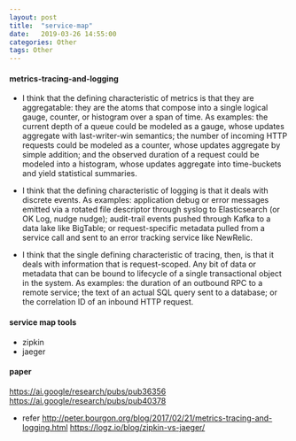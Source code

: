 ```yaml
---
layout: post
title:  "service-map"
date:   2019-03-26 14:55:00
categories: Other
tags: Other
---
```

#### metrics-tracing-and-logging
* I think that the defining characteristic of metrics is that they are aggregatable: they are the atoms that compose into a single logical gauge, counter, or histogram over a span of time. As examples: the current depth of a queue could be modeled as a gauge, whose updates aggregate with last-writer-win semantics; the number of incoming HTTP requests could be modeled as a counter, whose updates aggregate by simple addition; and the observed duration of a request could be modeled into a histogram, whose updates aggregate into time-buckets and yield statistical summaries.

* I think that the defining characteristic of logging is that it deals with discrete events. As examples: application debug or error messages emitted via a rotated file descriptor through syslog to Elasticsearch (or OK Log, nudge nudge); audit-trail events pushed through Kafka to a data lake like BigTable; or request-specific metadata pulled from a service call and sent to an error tracking service like NewRelic.

* I think that the single defining characteristic of tracing, then, is that it deals with information that is request-scoped. Any bit of data or metadata that can be bound to lifecycle of a single transactional object in the system. As examples: the duration of an outbound RPC to a remote service; the text of an actual SQL query sent to a database; or the correlation ID of an inbound HTTP request.
 
#### service map tools
* zipkin
* jaeger

#### paper
https://ai.google/research/pubs/pub36356
https://ai.google/research/pubs/pub40378

* refer
http://peter.bourgon.org/blog/2017/02/21/metrics-tracing-and-logging.html
https://logz.io/blog/zipkin-vs-jaeger/

